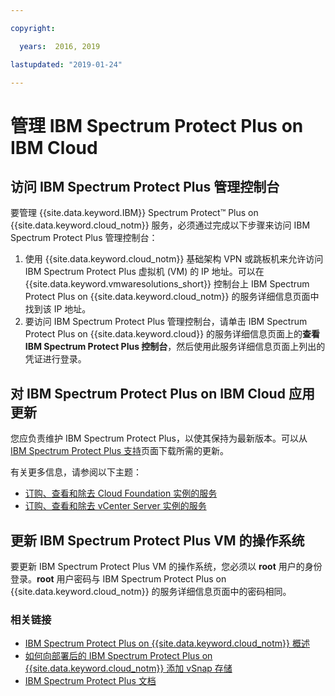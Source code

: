 ```yaml
---

copyright:

  years:  2016, 2019

lastupdated: "2019-01-24"

---
```


# 管理 IBM Spectrum Protect Plus on IBM Cloud

## 访问 IBM Spectrum Protect Plus 管理控制台

要管理 {{site.data.keyword.IBM}} Spectrum Protect&trade; Plus on {{site.data.keyword.cloud_notm}} 服务，必须通过完成以下步骤来访问 IBM Spectrum Protect Plus 管理控制台：
1. 使用 {{site.data.keyword.cloud_notm}} 基础架构 VPN 或跳板机来允许访问 IBM Spectrum Protect Plus 虚拟机 (VM) 的 IP 地址。可以在 {{site.data.keyword.vmwaresolutions_short}} 控制台上 IBM Spectrum Protect Plus on {{site.data.keyword.cloud_notm}} 的服务详细信息页面中找到该 IP 地址。
2. 要访问 IBM Spectrum Protect Plus 管理控制台，请单击 IBM Spectrum Protect Plus on {{site.data.keyword.cloud}} 的服务详细信息页面上的**查看 IBM Spectrum Protect Plus 控制台**，然后使用此服务详细信息页面上列出的凭证进行登录。

## 对 IBM Spectrum Protect Plus on IBM Cloud 应用更新

您应负责维护 IBM Spectrum Protect Plus，以使其保持为最新版本。可以从 [IBM Spectrum Protect Plus 支持](https://www.ibm.com/mysupport/s/topic/0TO50000000IQWtGAO/spectrum-protect-plus)页面下载所需的更新。

有关更多信息，请参阅以下主题：
* [订购、查看和除去 Cloud Foundation 实例的服务](/docs/services/vmwaresolutions/sddc/sd_addingremovingservices.html)
* [订购、查看和除去 vCenter Server 实例的服务](/docs/services/vmwaresolutions/vcenter/vc_addingremovingservices.html)

## 更新 IBM Spectrum Protect Plus VM 的操作系统

要更新 IBM Spectrum Protect Plus VM 的操作系统，您必须以 **root** 用户的身份登录。**root** 用户密码与 IBM Spectrum Protect Plus on {{site.data.keyword.cloud_notm}} 的服务详细信息页面中的密码相同。

### 相关链接

* [IBM Spectrum Protect Plus on {{site.data.keyword.cloud_notm}} 概述](/docs/services/vmwaresolutions/services/spp_considerations.html)
* [如何向部署后的 IBM Spectrum Protect Plus on {{site.data.keyword.cloud_notm}} 添加 vSnap 存储](https://developer.ibm.com/recipes/tutorials/how-to-increase-vsnap-storage-for-ibm-spectrum-protect-plus-on-ibm-cloud-post-deployment/)
* [IBM Spectrum Protect Plus 文档](https://www.ibm.com/support/knowledgecenter/en/SSNQFQ/landing/welcome_ssnqfq.html)
